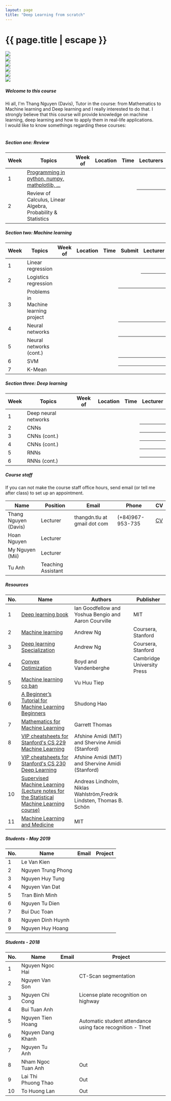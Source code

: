 ```yaml
---
layout: page
title: "Deep Learning from scratch"
---
```

<h1 class="page-title gray-text text-darken-3">{{ page.title | escape }}</h1>
<div class="carousel carousel-slider center"  data-indicators="true" data-namespace="DIVcarouselcarousel-slider1">
    <div class="carousel-item red white-text" href="#one!">
      <img src="/resources/img/IMG_0906.jpg">
    </div>
    <div class="carousel-item red white-text" href="#two!">
      <img src="/resources/img/IMG_0740.jpg">
    </div>
    <div class="carousel-item red white-text" href="#three!">
      <img src="/resources/img/IMG_0746.jpg">
    </div>
    <div class="carousel-item red white-text" href="#four!">
      <img src="/resources/img/IMG_0747.jpg">
    </div>
    <div class="carousel-item red white-text" href="#five!">
      <img src="/resources/img/IMG_0848.jpg">
    </div>
    <div class="carousel-item red white-text" href="#five!">
      <img src="/resources/img/IMG_0849.jpg">
    </div>
  </div>
  
<div class="section">
    <h5>Welcome to this course</h5> 
Hi all, I'm Thang Nguyen (Davis), Tutor in the course: from Mathematics to Machine learning and Deep learning and I really interested to do that. I strongly believe that this course will provide knowledge on machine learning, deep learning and how to apply them in real-life applications. 
<br>
I would like to know somethings regarding these courses:
<br>
<br>
</div>
<div class="divider"></div>
<div class="divider"></div>
<div class="section">
<h5 >Section one: Review</h5> 
<div class="row">
          <div class="col s12">
            <table class="striped centered">
             <thead class="card-panel  light-blue darken-4 white-text">
                <tr>
                    <th>Week</th>
                    <th>Topics</th>
                    <th>Week of</th>
                    <th>Location </th>
                    <th>Time </th>
                    <th>Lecturers</th>
                </tr>
              </thead>
              <tbody>
                <tr>
                  <td >1</td>
                  <td><a href="http://cs231n.github.io/python-numpy-tutorial/">Programming in python, numpy, mathplotlib, ...</a></td>
                  <td></td>
                  <td></td>
                  <td></td>
                  <th></th>
                </tr>
                <tr>
                  <td >2</td>
                  <td>Review of Calculus, Linear Algebra, Probability & Statistics</td>
                  <td></td>
                  <td></td>
                  <td></td>
                  <th></th>
                </tr>
              </tbody>
            </table>
          </div>
    </div>
</div>
<h5>Section two: Machine learning</h5> 
<div class="row">
          <div class="col s12">
            <table class="striped centered">
             <thead class="card-panel  light-blue darken-4 white-text">
                <tr>
                    <th>Week</th>
                    <th>Topics</th>
                    <th>Week of</th>
                    <th>Location </th>
                    <th>Time</th>
                    <th>Submit</th>
                    <th>Lecturer</th>
                </tr>
              </thead>
              <tbody>
                <tr>
                  <td >1</td>
                  <td><!--<a href="https://github.com/trekhleb/homemade-machine-learning/tree/master/homemade/linear_regression"-->Linear regression</td>
                  <td></td>
                  <td></td>
                  <td></td>
                  <td></td>
                  <th></th>
                </tr>
                <tr>
                  <td>2</td>
                  <td>Logistics regression</td>
                  <td></td>
                  <td></td>
                  <td></td>
                  <td></td>
                  <th></th>
                </tr>
                <tr>
                  <td>3</td>
                  <td>Problems in Machine learning project</td>
                  <td></td>
                  <td></td>
                  <td></td>
                  <th></th>
                  <th></th>
                </tr>
                <tr>
                  <td>4</td>
                  <td>Neural networks</td>
                  <td></td>
                  <td></td>
                  <td></td>
                  <th></th>
                  <th></th>
                </tr>
                <tr>
                  <td>5</td>
                  <td>Neural networks (cont.)</td>
                  <td></td>
                  <td></td>
                  <td></td>
                  <th></th>
                  <th></th>
                </tr>
                <tr>
                  <td>6</td>
                  <td>SVM</td>
                  <td></td>
                  <td></td>
                  <td></td>
                  <th></th>
                  <th></th>
                </tr>
                <tr>
                  <td>7</td>
                  <td>K-Mean</td>
                  <td></td>
                  <td></td>
                  <td></td>
                  <th></th>
                  <th></th>
                </tr>
              </tbody>
            </table>
          </div>
    </div>
<h5>Section three: Deep learning</h5> 
<div class="row">
          <div class="col s12">
            <table class="striped centered">
             <thead class="card-panel  light-blue darken-4 white-text">
                <tr>
                    <th>Week</th>
                    <th>Topics</th>
                    <th>Week of</th>
                    <th>Location </th>
                    <th>Time </th>
                    <th>Lecturer</th>
                </tr>
              </thead>
              <tbody>
                <tr>
                  <td >1</td>
                  <td>Deep neural networks</td>
                  <td></td>
                  <td></td>
                  <td> </td>
                  <th></th>
                </tr>
                <tr>
                  <td>2</td>
                  <td>CNNs</td>
                  <td></td>
                  <td></td>
                  <td> </td>
                  <th></th>
                </tr>
                <tr>
                  <td>3</td>
                  <td>CNNs (cont.)</td>
                  <td></td>
                  <td></td>
                  <td> </td>
                  <th></th>
                </tr>
                <tr>
                  <td>4</td>
                  <td>CNNs (cont.)</td>
                  <td></td>
                  <td></td>
                  <td> </td>
                  <th></th>
                </tr>
                <tr>
                  <td>5</td>
                  <td>RNNs</td>
                  <td></td>
                  <td></td>
                  <td> </td>
                  <th></th>
                </tr>
                <tr>
                  <td>6</td>
                  <td>RNNs (cont.)</td>
                  <td></td>
                  <td></td>
                  <td> </td>
                  <th></th>
                </tr>
              </tbody>
            </table>
          </div>
    </div>

<div class="divider"></div>
<div class="section">
    <h5>Course staff</h5> 
    If you can not make the course staff office hours, send email (or tell me after class) to set up an appointment.

<div class="row">
          <div class="col s12">
            <table class="striped centered">
             <thead class="card-panel  light-blue darken-4 white-text">
                <tr>
                    <th>Name</th>
                    <th>Position</th>
                    <th>Email</th>
                    <th>Phone</th>
                    <th>CV</th>
                </tr>
              </thead>
              <tbody>
                <tr>
                  <td>Thang Nguyen (Davis)</td>
                  <td>Lecturer</td>
                  <td>thangdn.tlu at gmail dot com</td>
                  <td>(+84)967-953-735</td>
                  <td><a href="/resources/CV-Ng-Duc-Thang.pdf">CV</a></td>
                </tr>
                <tr>
                  <td>Hoan Nguyen</td>
                  <td>Lecturer</td>
                  <td></td>
                  <td></td>
                  <td></td>
                </tr>
                <tr>
                  <td>My Nguyen (Mii)</td>
                  <td>Lecturer</td>
                  <td></td>
                  <td></td>
                  <td></td>
                </tr>
                <tr>
                  <td>Tu Anh</td>
                  <td>Teaching Assistant</td>
                  <td></td>
                  <td></td>
                  <td></td>
                </tr>
              </tbody>
            </table>
          </div>
    </div>
</div>

<div class="divider"></div>
<div class="section">
    <h5>Resources</h5> 
    <div class="row">
          <div class="col s12">
            <table class="striped centered">
             <thead class="card-panel teal lighten-2 white-text">
                <tr>
                    <th>No.</th>
                    <th>Name</th>
                    <th>Authors</th>
                    <th>Publisher</th>
                </tr>
              </thead>
              <tbody>
                <tr>
                  <td>1</td>
                  <td><a href="http://deeplearningbook.org">Deep learning book</a></td>
                  <td>Ian Goodfellow and Yoshua Bengio and Aaron Courville</td>
                  <td>MIT</td>
                </tr>
                <tr>
                  <td>2</td>
                  <td><a href="https://www.coursera.org/learn/machine-learning">Machine learning</a></td>
                  <td>Andrew Ng</td>
                  <td>Coursera, Stanford</td>
                </tr>
                <tr>
                  <td>3</td>
                  <td><a href="https://www.coursera.org/specializations/deep-learning">Deep learning Specialization</a></td>
                  <td>Andrew Ng</td>
                  <td>Coursera, Stanford</td>
                </tr>
                <tr>
                  <td>4</td>
                  <td><a href="https://web.stanford.edu/~boyd/cvxbook/bv_cvxbook.pdf">Convex Optimization</a></td>
                  <td>Boyd and Vandenberghe</td>
                  <td>Cambridge University Press</td>
                </tr>
                <tr>
                  <td>5</td>
                  <td><a href="https://machinelearningcoban.com/">Machine learning co ban</a></td>
                  <td>Vu Huu Tiep</td>
                  <td></td>
                </tr>
                <tr>
                  <td>6</td>
                  <td><a href="https://www.dropbox.com/s/cy8rme5f0o3ip5q/a%20beginner%20tutorial%20for%20machine%20learning%20beginner.pdf?dl=0">A Beginner’s Tutorial for Machine Learning Beginners</a></td>
                  <td>Shudong Hao</td>
                  <td></td>
                </tr>
                <tr>
                  <td>7</td>
                  <td><a href="https://gwthomas.github.io/docs/math4ml.pdf">Mathematics for Machine Learning</a></td>
                  <td>Garrett Thomas</td>
                  <td></td>
                </tr>
                <tr>
                  <td>8</td>
                  <td><a href="https://github.com/afshinea/stanford-cs-229-machine-learning">VIP cheatsheets for Stanford's CS 229 Machine Learning</a></td>
                  <td>Afshine Amidi (MIT) and Shervine Amidi (Stanford)</td>
                  <td></td>
                </tr>
                <tr>
                  <td>9</td>
                  <td><a href="https://github.com/afshinea/stanford-cs-230-deep-learning">VIP cheatsheets for Stanford's CS 230 Deep Learning</a></td>
                  <td>Afshine Amidi (MIT) and Shervine Amidi (Stanford)</td>
                  <td></td>
                </tr>
                <tr>
                  <td>10</td>
                  <td><a href="https://media.licdn.com/dms/document/C511FAQFlSnGp6GN_HA/feedshare-document-pdf-analyzed/0?e=1557241200&v=beta&t=jtKSedBi23SMR5Os34W1GxeTIqgcJ7BlKrGnLISXdMY">Supervised Machine Learning (Lecture notes for the Statistical Machine Learning course)</a></td>
                  <td>Andreas Lindholm, Niklas Wahlström,Fredrik Lindsten, Thomas B. Schön</td>
                  <td></td>
                </tr>
                <tr>
                  <td>11</td>
                  <td><a href="https://sgfin.github.io/learning-resources/">Machine Learning and Medicine</a></td>
                  <td>MIT</td>
                  <td></td>
                </tr>
              </tbody>
            </table>
          </div>
    </div>
    
</div>
<div class="section">
    <h5>Students - May 2019</h5> 
    <div class="row">
          <div class="col s12">
            <table class="striped centered">
             <thead class="card-panel teal lighten-2 white-text">
                <tr>
                    <th>No.</th>
                    <th>Name</th>
                    <th>Email</th>
                    <th>Project</th>
                </tr>
              </thead>
              <tbody>
                <tr>
                  <td>1</td>
                  <td>Le Van Kien</td>
                  <td></td>
                  <td></td>
                </tr>
                <tr>
                  <td>2</td>
                  <td>Nguyen Trung Phong</td>
                  <td></td>
                  <td></td>
                </tr>
                <tr>
                  <td>3</td>
                  <td>Nguyen Huy Tung</td>
                  <td></td>
                  <td></td>
                </tr>
                <tr>
                  <td>4</td>
                  <td>Nguyen Van Dat</td>
                  <td></td>
                  <td></td>
                </tr>
                <tr>
                  <td>5</td>
                  <td>Tran Binh Minh</td>
                  <td></td>
                  <td></td>
                </tr>
                <tr>
                  <td>6</td>
                  <td>Nguyen Tu Dien</td>
                  <td></td>
                  <td></td>
                </tr>
                <tr>
                  <td>7</td>
                  <td>Bui Duc Toan</td>
                  <td></td>
                  <td></td>
                </tr>
                <tr>
                  <td>8</td>
                  <td>Nguyen Dinh Huynh</td>
                  <td></td>
                  <td></td>
                </tr>
                <tr>
                  <td>9</td>
                  <td>Nguyen Huy Hoang</td>
                  <td></td>
                  <td></td>
                </tr>
              </tbody>
            </table>
          </div>
    </div>
</div>

<div class="section">
    <h5>Students - 2018</h5> 
    <div class="row">
          <div class="col s12">
            <table class="striped centered">
             <thead class="card-panel teal lighten-2 white-text">
                <tr>
                    <th>No.</th>
                    <th>Name</th>
                    <th>Email</th>
                    <th>Project</th>
                </tr>
              </thead>
              <tbody>
                <tr>
                  <td>1</td>
                  <td>Nguyen Ngoc Hai</td>
                  <td></td>
                  <td rowspan="2">CT-Scan segmentation</td>
                </tr>
                <tr>
                  <td>2</td>
                  <td>Nguyen Van Son</td>
                  <td></td>
                </tr>
                <tr>
                  <td>3</td>
                  <td>Nguyen Chi Cong</td>
                  <td></td>
                  <td>License plate recognition on highway</td>
                </tr>
                <tr>
                  <td>4</td>
                  <td>Bui Tuan Anh</td>
                  <td></td>
                  <td rowspan="3">Automatic student attendance using face recognition - Tlnet</td>
                </tr>
                <tr>
                  <td>5</td>
                  <td>Nguyen Tien Hoang</td>
                  <td></td>
                </tr>
                <tr>
                  <td>6</td>
                  <td>Nguyen Dang Khanh</td>
                  <td></td>
                </tr>
                <tr>
                  <td>7</td>
                  <td>Nguyen Tu Anh</td>
                  <td></td>
                  <td></td>
                </tr>
                <tr>
                  <td>8</td>
                  <td>Nham Ngoc Tuan Anh</td>
                  <td></td>
                  <td>Out</td>
                </tr>
                <tr>
                  <td>9</td>
                  <td>Lai Thi Phuong Thao</td>
                  <td></td>
                  <td>Out</td>
                </tr>
                <tr>
                  <td>10</td>
                  <td>To Huong Lan</td>
                  <td></td>
                  <td>Out</td>
                </tr>
              </tbody>
            </table>
          </div>
    </div>
</div>




